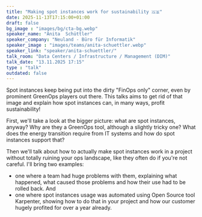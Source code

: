 ```yaml
---
title: "Making spot instances work for sustainability 🇬🇧"
date: 2025-11-13T17:15:00+01:00
draft: false
bg_image : "images/bg/cta-bg.webp"
speaker_name: "Anita  Schüttler"
speaker_company: "Neuland - Büro für Informatik"
speaker_image : "images/teams/anita-schuettler.webp"
speaker_link: "speaker/anita-schuettler/"
talk_room: "Data Centers / Infrastructure / Management (DIM)"
talk_date: "13.11.2025 17:15"
type : "talk"
outdated: false
---
```


Spot instances keep being put into the dirty "FinOps only" corner, even by prominent GreenOps players out there. This talks aims to get rid of that image and explain how spot instances can, in many ways, profit sustainability!

First, we'll take a look at the bigger picture: what are spot instances, anyway? Why are they a GreenOps tool, although a slightly tricky one? What does the energy transition require from IT systems and how do spot instances support that?

Then we'll talk about how to actually make spot instances work in a project without totally ruining your ops landscape, like they often do if you're not careful. I'll bring two examples:
- one where a team had huge problems with them, explaining what happened, what caused those problems and how their use had to be rolled back. And
- one where spot instances usage was automated using Open Source tool Karpenter, showing how to do that in your project and how our customer hugely profited for over a year already.
